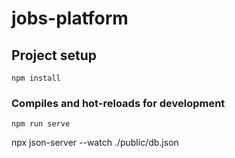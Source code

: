 # jobs-platform

## Project setup
```
npm install
```

### Compiles and hot-reloads for development
```
npm run serve
```

npx json-server --watch ./public/db.json
